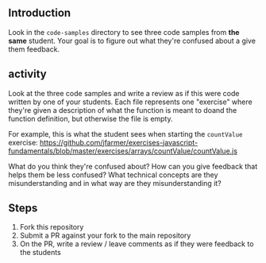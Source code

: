 ## Introduction

Look in the `code-samples` directory to see three code samples from **the same** student. Your goal is to figure out what they're confused about a give them feedback.

## activity

Look at the three code samples and write a review as if this were code written by one of your students. Each file represents one "exercise" where they're given a description of what the function is meant to doand the function definition, but otherwise the file is empty.

For example, this is what the student sees when starting the `countValue` exercise: <https://github.com/jfarmer/exercises-javascript-fundamentals/blob/master/exercises/arrays/countValue/countValue.js>

What do you think they're confused about? How can you give feedback that helps them be less confused? What technical concepts are they misunderstanding and in what way are they misunderstanding it?

## Steps

1. Fork this repository
1. Submit a PR against your fork to the main repository
1. On the PR, write a review / leave comments as if they were feedback to the students

